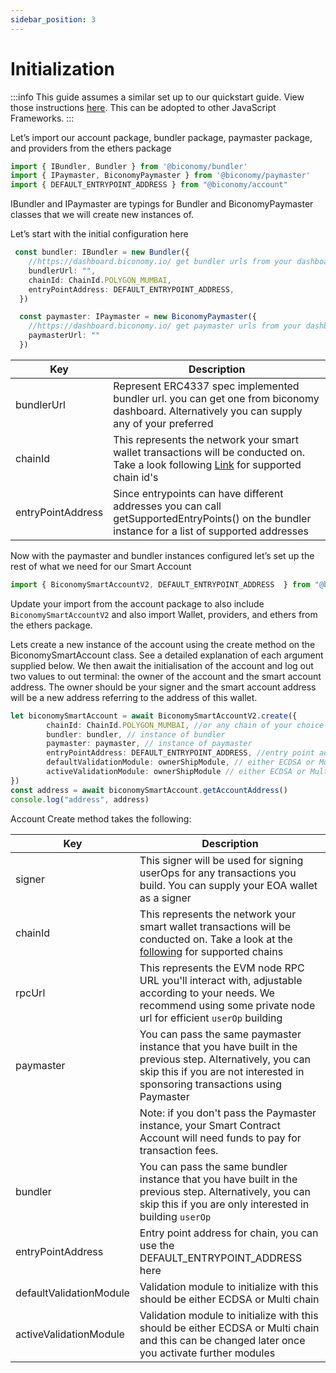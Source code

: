 ```yaml
---
sidebar_position: 3
---
```

# Initialization

:::info
This guide assumes a similar set up to our quickstart guide. View those instructions [here](quickstart.md). This can be adopted to other JavaScript Frameworks.
:::

Let’s import our account package, bundler package, paymaster package, and providers from the ethers package

```typescript
import { IBundler, Bundler } from '@biconomy/bundler'
import { IPaymaster, BiconomyPaymaster } from '@biconomy/paymaster'
import { DEFAULT_ENTRYPOINT_ADDRESS } from "@biconomy/account"
```
IBundler and IPaymaster are typings for Bundler and BiconomyPaymaster classes that we will create new instances of.

Let’s start with the initial configuration here

```typescript
 const bundler: IBundler = new Bundler({
    //https://dashboard.biconomy.io/ get bundler urls from your dashboard
    bundlerUrl: "",    
    chainId: ChainId.POLYGON_MUMBAI,
    entryPointAddress: DEFAULT_ENTRYPOINT_ADDRESS,
  })

  const paymaster: IPaymaster = new BiconomyPaymaster({
    //https://dashboard.biconomy.io/ get paymaster urls from your dashboard
    paymasterUrl: ""
  })
```

| Key           | Description |
| ------------- | ------------- |
| bundlerUrl        | Represent ERC4337 spec implemented bundler url. you can get one from biconomy dashboard. Alternatively you can supply any of your preferred|
| chainId       | This represents the network your smart wallet transactions will be conducted on. Take a look following [Link](https://shorturl.at/arETU) for supported chain id's |
| entryPointAddress        | Since entrypoints can have different addresses you can call getSupportedEntryPoints() on the bundler instance for a list of supported addresses|

Now with the paymaster and bundler instances configured let’s set up the rest of what we need for our Smart Account

```typescript
import { BiconomySmartAccountV2, DEFAULT_ENTRYPOINT_ADDRESS  } from "@biconomy/account"
```

Update your import from the account package to also include `BiconomySmartAccountV2` and also import Wallet, providers, and ethers from the ethers package.

Lets create a new instance of the account using the create method on the BiconomySmartAccount class. See a detailed explanation of each argument supplied below. We then await the initialisation of the account and log out two values to out terminal: the owner of the account and the smart account address. The owner should be your signer and the smart account address will be a new address referring to the address of this wallet.

```typescript
let biconomySmartAccount = await BiconomySmartAccountV2.create({
        chainId: ChainId.POLYGON_MUMBAI, //or any chain of your choice
        bundler: bundler, // instance of bundler
        paymaster: paymaster, // instance of paymaster
        entryPointAddress: DEFAULT_ENTRYPOINT_ADDRESS, //entry point address for chain
        defaultValidationModule: ownerShipModule, // either ECDSA or Multi chain to start
        activeValidationModule: ownerShipModule // either ECDSA or Multi chain to start
})
const address = await biconomySmartAccount.getAccountAddress()
console.log("address", address)
```

Account Create method takes the following: 

| Key           | Description |
| ------------- | ------------- |
| signer        | This signer will be used for signing userOps for any transactions you build. You can supply your EOA wallet as a signer|
| chainId       | This represents the network your smart wallet transactions will be conducted on. Take a look at the [following](../../supportedchains/supportedchains.md) for supported chains |
| rpcUrl        | This represents the EVM node RPC URL you'll interact with, adjustable according to your needs. We recommend using some private node url for efficient ```userOp``` building|
| paymaster     | You can pass the same paymaster instance that you have built in the previous step. Alternatively, you can skip this if you are not interested in sponsoring transactions using Paymaster |
|               | Note: if you don't pass the Paymaster instance, your Smart Contract Account will need funds to pay for transaction fees.|
| bundler       | You can pass the same bundler instance that you have built in the previous step. Alternatively, you can skip this if you are only interested in building ```userOp```|
| entryPointAddress    | Entry point address for chain, you can use the DEFAULT_ENTRYPOINT_ADDRESS here |
| defaultValidationModule    | Validation module to initialize with this should be either ECDSA or Multi chain |
| activeValidationModule   | Validation module to initialize with this should be either ECDSA or Multi chain and this can be changed later once you activate further modules |

